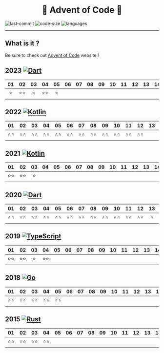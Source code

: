 # <center>🎄 Advent of Code 🎄</center>

![last-commit](https://img.shields.io/github/last-commit/delni/advent-of-code)
![code-size](https://img.shields.io/github/languages/code-size/delni/advent-of-code)
![languages](https://img.shields.io/github/languages/count/delni/advent-of-code)

---

## What is it ?
Be sure to check out [Advent of Code](https://adventofcode.com/) website !

## 2023 [![Dart](https://img.shields.io/badge/-Dart-%230175C2?style=flat&logo=dart)](./2023)
|  01  |  02  |  03  |  04  |  05  |  06  |  07  |  08  |  09  |  10  |  11  |  12  |  13  |  14  |  15  |  16  |  17  |  18  |  19  |  20  |  21  |  22  |  23  |  24  |  25  |  
| :--: | :--: | :--: | :--: | :--: | :--: | :--: | :--: | :--: | :--: | :--: | :--: | :--: | :--: | :--: | :--: | :--: | :--: | :--: | :--: | :--: | :--: | :--: | :--: | :--: |  
| ⭐️ | ⭐⭐ | ⭐ | ⭐⭐ | ⭐ |

## 2022 [![Kotlin](https://img.shields.io/badge/-Kotlin-%237F52FF?style=flat&logo=kotlin&logoColor=fff)](./2022)
|  01  |  02  |  03  |  04  |  05  |  06  |  07  |  08  |  09  |  10  |  11  |  12  |  13  |  14  |  15  |  16  |  17  |  18  |  19  |  20  |  21  |  22  |  23  |  24  |  25  |  
| :--: | :--: | :--: | :--: | :--: | :--: | :--: | :--: | :--: | :--: | :--: | :--: | :--: | :--: | :--: | :--: | :--: | :--: | :--: | :--: | :--: | :--: | :--: | :--: | :--: |  
| ⭐️⭐️ | ⭐⭐ | ⭐⭐ | ⭐⭐| ⭐⭐ | ⭐⭐ | ⭐⭐ | ⭐⭐| ⭐⭐ | ⭐⭐ | ⭐⭐ | ⭐⭐|      | ⭐⭐ |  ⭐ |       |     | ⭐️   |

## 2021 [![Kotlin](https://img.shields.io/badge/-Kotlin-%237F52FF?style=flat&logo=kotlin&logoColor=fff)](./2021)
|  01  |  02  |  03  |  04  |  05  |  06  |  07  |  08  |  09  |  10  |  11  |  12  |  13  |  14  |  15  |  16  |  17  |  18  |  19  |  20  |  21  |  22  |  23  |  24  |  25  |  
| :--: | :--: | :--: | :--: | :--: | :--: | :--: | :--: | :--: | :--: | :--: | :--: | :--: | :--: | :--: | :--: | :--: | :--: | :--: | :--: | :--: | :--: | :--: | :--: | :--: |  
| ⭐️⭐️ | ⭐️⭐️ | ⭐️ |

## 2020 [![Dart](https://img.shields.io/badge/-Dart-%230175C2?style=flat&logo=dart)](./2020)

|  01  |  02  |  03  |  04  |  05  |  06  |  07  |  08  |  09  |  10  |  11  |  12  |  13  |  14  |  15  |  16  |  17  |  18  |  19  |  20  |  21  |  22  |  23  |  24  |  25  |
| :--: | :--: | :--: | :--: | :--: | :--: | :--: | :--: | :--: | :--: | :--: | :--: | :--: | :--: | :--: | :--: | :--: | :--: | :--: | :--: | :--: | :--: | :--: | :--: | :--: |  
| ⭐️⭐️ | ⭐️⭐️ | ⭐️⭐️ | ⭐️⭐️ | ⭐️⭐️ | ⭐⭐ | ⭐⭐ | ⭐⭐ | ⭐⭐ | ⭐⭐ | ⭐⭐ | ⭐⭐ | ⭐ | ⭐⭐ | ⭐ | | |

## 2019 [![TypeScript](https://img.shields.io/badge/-Deno-%23000000?style=flat&logo=deno)](./2019)
|  01  |  02  |  03  |  04  |  05  |  06  |  07  |  08  |  09  |  10  |  11  |  12  |  13  |  14  |  15  |  16  |  17  |  18  |  19  |  20  |  21  |  22  |  23  |  24  |  25  |
| :--: | :--: | :--: | :--: | :--: | :--: | :--: | :--: | :--: | :--: | :--: | :--: | :--: | :--: | :--: | :--: | :--: | :--: | :--: | :--: | :--: | :--: | :--: | :--: | :--: |  
| ⭐️⭐️ | ⭐️⭐️ | ⭐️ | ⭐️⭐️ |

## 2018 [![Go](https://img.shields.io/badge/-Go-%2300ADD8?style=flat&logo=go&logoColor=fff)](./2018)
|  01  |  02  |  03  |  04  |  05  |  06  |  07  |  08  |  09  |  10  |  11  |  12  |  13  |  14  |  15  |  16  |  17  |  18  |  19  |  20  |  21  |  22  |  23  |  24  |  25  |
| :--: | :--: | :--: | :--: | :--: | :--: | :--: | :--: | :--: | :--: | :--: | :--: | :--: | :--: | :--: | :--: | :--: | :--: | :--: | :--: | :--: | :--: | :--: | :--: | :--: |  
| ⭐️⭐️ | ⭐️⭐️ | ⭐️⭐️ | ⭐️⭐️ | ⭐️⭐️ |

## 2015 [![Rust](https://img.shields.io/badge/-Rust-%23000?style=flat&logo=rust&logoColor=fff)](./2015)
|  01  |  02  |  03  |  04  |  05  |  06  |  07  |  08  |  09  |  10  |  11  |  12  |  13  |  14  |  15  |  16  |  17  |  18  |  19  |  20  |  21  |  22  |  23  |  24  |  25  |
| :--: | :--: | :--: | :--: | :--: | :--: | :--: | :--: | :--: | :--: | :--: | :--: | :--: | :--: | :--: | :--: | :--: | :--: | :--: | :--: | :--: | :--: | :--: | :--: | :--: |  
| ⭐️⭐️ | ⭐️⭐️ | ⭐️⭐️ | ⭐️⭐️ |